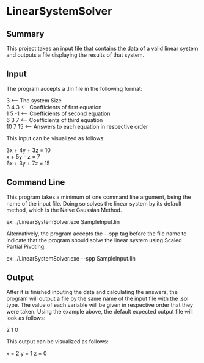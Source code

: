 # LinearSystemSolver

## Summary
This project takes an input file that contains the data of a valid linear system and outputs a file displaying the results of that system.

## Input
The program accepts a .lin file in the following format:

3        <-- The system Size <br />
3 4 3    <-- Coefficients of first equation <br />
1 5 -1   <-- Coefficients of second equation <br />
6 3 7    <-- Coefficients of third equation <br />
10 7 15  <-- Answers to each equation in respective order <br />

This input can be visualized as follows:

3x + 4y + 3z = 10 <br />
x + 5y - z = 7 <br />
6x + 3y + 7z = 15 <br />

## Command Line
This program takes a minimum of one command line argument, being the name of the input file. Doing so solves the linear system by its default method, which is the Naive Gaussian Method.

ex: ./LinearSystemSolver.exe SampleInput.lin

Alternatively, the program accepts the --spp tag before the file name to indicate that the program should solve the linear system using Scaled Partial Pivoting.

ex: ./LinearSystemSolver.exe --spp SampleInput.lin

## Output
After it is finished inputing the data and calculating the answers, the program will output a file by the same name of the input file with the .sol type. The value of each variable will be given in respective order that they were taken. Using the example above, the default expected output file will look as follows:

2 1 0

This output can be visualized as follows:

x = 2
y = 1
z = 0
